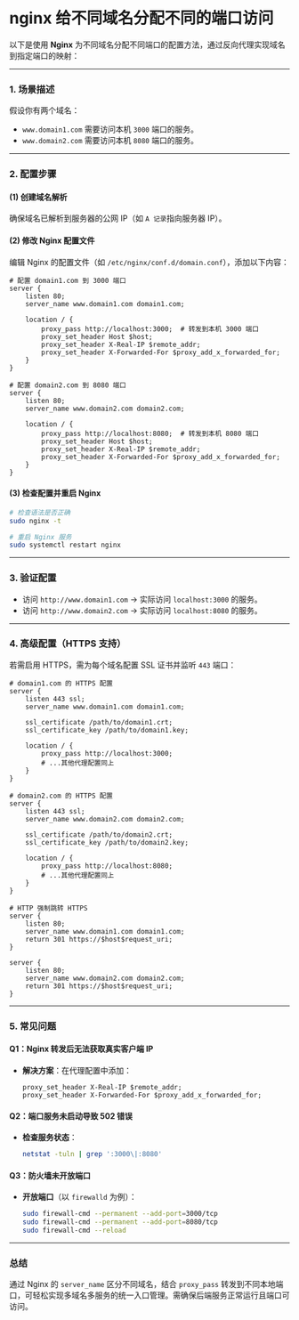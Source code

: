# nginx 给不同域名分配不同的端口访问

以下是使用 **Nginx** 为不同域名分配不同端口的配置方法，通过反向代理实现域名到指定端口的映射：

---

### **1. 场景描述**
假设你有两个域名：
- `www.domain1.com` 需要访问本机 `3000` 端口的服务。
- `www.domain2.com` 需要访问本机 `8080` 端口的服务。

---

### **2. 配置步骤**
#### **(1) 创建域名解析**
确保域名已解析到服务器的公网 IP（如 `A 记录`指向服务器 IP）。

#### **(2) 修改 Nginx 配置文件**
编辑 Nginx 的配置文件（如 `/etc/nginx/conf.d/domain.conf`），添加以下内容：

```nginx
# 配置 domain1.com 到 3000 端口
server {
    listen 80;
    server_name www.domain1.com domain1.com;

    location / {
        proxy_pass http://localhost:3000;  # 转发到本机 3000 端口
        proxy_set_header Host $host;
        proxy_set_header X-Real-IP $remote_addr;
        proxy_set_header X-Forwarded-For $proxy_add_x_forwarded_for;
    }
}

# 配置 domain2.com 到 8080 端口
server {
    listen 80;
    server_name www.domain2.com domain2.com;

    location / {
        proxy_pass http://localhost:8080;  # 转发到本机 8080 端口
        proxy_set_header Host $host;
        proxy_set_header X-Real-IP $remote_addr;
        proxy_set_header X-Forwarded-For $proxy_add_x_forwarded_for;
    }
}
```

#### **(3) 检查配置并重启 Nginx**
```bash
# 检查语法是否正确
sudo nginx -t

# 重启 Nginx 服务
sudo systemctl restart nginx
```

---

### **3. 验证配置**
- 访问 `http://www.domain1.com` → 实际访问 `localhost:3000` 的服务。
- 访问 `http://www.domain2.com` → 实际访问 `localhost:8080` 的服务。

---

### **4. 高级配置（HTTPS 支持）**
若需启用 HTTPS，需为每个域名配置 SSL 证书并监听 `443` 端口：

```nginx
# domain1.com 的 HTTPS 配置
server {
    listen 443 ssl;
    server_name www.domain1.com domain1.com;

    ssl_certificate /path/to/domain1.crt;
    ssl_certificate_key /path/to/domain1.key;

    location / {
        proxy_pass http://localhost:3000;
        # ...其他代理配置同上
    }
}

# domain2.com 的 HTTPS 配置
server {
    listen 443 ssl;
    server_name www.domain2.com domain2.com;

    ssl_certificate /path/to/domain2.crt;
    ssl_certificate_key /path/to/domain2.key;

    location / {
        proxy_pass http://localhost:8080;
        # ...其他代理配置同上
    }
}

# HTTP 强制跳转 HTTPS
server {
    listen 80;
    server_name www.domain1.com domain1.com;
    return 301 https://$host$request_uri;
}

server {
    listen 80;
    server_name www.domain2.com domain2.com;
    return 301 https://$host$request_uri;
}
```

---

### **5. 常见问题**
#### **Q1：Nginx 转发后无法获取真实客户端 IP**
- **解决方案**：在代理配置中添加：
  ```nginx
  proxy_set_header X-Real-IP $remote_addr;
  proxy_set_header X-Forwarded-For $proxy_add_x_forwarded_for;
  ```

#### **Q2：端口服务未启动导致 502 错误**
- **检查服务状态**：
  ```bash
  netstat -tuln | grep ':3000\|:8080'
  ```

#### **Q3：防火墙未开放端口**
- **开放端口**（以 `firewalld` 为例）：
  ```bash
  sudo firewall-cmd --permanent --add-port=3000/tcp
  sudo firewall-cmd --permanent --add-port=8080/tcp
  sudo firewall-cmd --reload
  ```

---

### **总结**
通过 Nginx 的 `server_name` 区分不同域名，结合 `proxy_pass` 转发到不同本地端口，可轻松实现多域名多服务的统一入口管理。需确保后端服务正常运行且端口可访问。